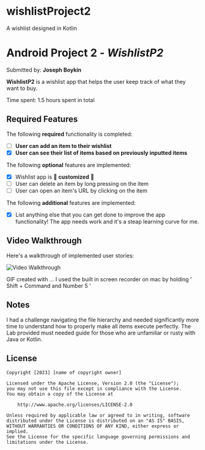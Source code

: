 # wishlistProject2
A wishlist designed in Kotlin
# Android Project 2 - *WishlistP2*

Submitted by: **Joseph Boykin**

**WishlistP2** is a wishlist app that helps the user keep track of what they want to buy.

Time spent: 1.5 hours spent in total

## Required Features

The following **required** functionality is completed:

- [ ] **User can add an item to their wishlist**
- [x] **User can see their list of items based on previously inputted items**

The following **optional** features are implemented:

- [x] Wishlist app is 🎨 **customized** 🎨
- [ ] User can delete an item by long pressing on the item
- [ ] User can open an item's URL by clicking on the item

The following **additional** features are implemented:

* [x] List anything else that you can get done to improve the app functionality!
The app needs work and it's a steap learning curve for me.

## Video Walkthrough

Here's a walkthrough of implemented user stories:

<img src='http://i.imgur.com/link/to/your/gif/file.gif' title='Video Walkthrough' width='' alt='Video Walkthrough' />

<!-- Replace this with whatever GIF tool you used! -->
GIF created with ...
I used the built in screen recorder on mac by holding ' Shift + Command and Number 5 '
<!-- Recommended tools:
[Kap](https://getkap.co/) for macOS
[ScreenToGif](https://www.screentogif.com/) for Windows
[peek](https://github.com/phw/peek) for Linux. -->

## Notes

I had a challenge navigating the file hierarchy and needed significantly more time to
understand how to properly make all items execute perfectly. The Lab provided must needed
guide for those who are unfamiliar or rusty with Java or Kotlin.

## License

    Copyright [2023] [name of copyright owner]

    Licensed under the Apache License, Version 2.0 (the "License");
    you may not use this file except in compliance with the License.
    You may obtain a copy of the License at

        http://www.apache.org/licenses/LICENSE-2.0

    Unless required by applicable law or agreed to in writing, software
    distributed under the License is distributed on an "AS IS" BASIS,
    WITHOUT WARRANTIES OR CONDITIONS OF ANY KIND, either express or implied.
    See the License for the specific language governing permissions and
    limitations under the License.
